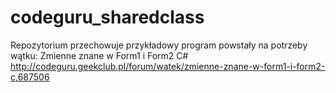 codeguru_sharedclass
====================
Repozytorium przechowuje przykładowy program powstały na potrzeby wątku:
Zmienne znane w Form1 i Form2 C#
http://codeguru.geekclub.pl/forum/watek/zmienne-znane-w-form1-i-form2-c,687506
